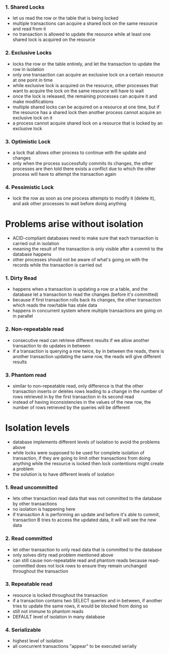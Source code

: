 ### **1. Shared Locks**
- let us read the row or the table that is being locked
- multiple transactions can acquire a shared lock on the same resource and read from it
- no transaction is allowed to update the resource while at least one shared lock is acquired on the resource

### **2. Exclusive Locks**
- locks the row or the table entirely, and let the transaction to update the row in isolation
- only one transaction can acquire an exclusive lock on a certain resource at one point in time
- while exclusive lock is acquired on the resource, other processes that want to acquire the lock on the same resource will have to wait
- once the lock is released, the remaining processes can acquire it and make modifications
- multiple shared locks can be acquired on a resource at one time, but if the resource has a shared lock then another process cannot acquire an exclusive lock on it
- a process cannot acquire shared lock on a resource that is locked by an exclusive lock

### **3. Optimistic Lock**
- a lock that allows other process to continue with the update and changes
- only when the process successfully commits its changes, the other processes are then told there exists a conflict due to which the other process will have to attempt the transaction again

### **4. Pessimistic Lock**
- lock the row as soon as one process attempts to modify it (delete it), and ask other processes to wait before doing anything

# **Problems arise without isolation**
- ACID-compliant databases need to make sure that each transaction is carried out in isolation
- meaning the result of the transaction is only visible after a commit to the database happens
- other processes should not be aware of what's going on with the records while the transaction is carried out

### **1. Dirty Read**
- happens when a transaction is updating a row or a table, and the database let a transaction to read the changes (before it's committed)
- because if first transaction rolls back its changes, the other transaction which reads the row/table has stale data
- happens in concurrent system where multiple transactions are going on in parallel

### **2. Non-repeatable read**
- consecutive read can retrieve different results if we allow another transaction to do updates in between
- if a transaction is querying a row twice, by in between the reads, there is another transaction updating the same row, the reads will give different results

### **3. Phantom read**
- similar to non-repeatable read, only difference is that the other transaction inserts or deletes rows leading to a change in the number of rows retrieved in by the first transaction in its second read
- instead of having inconsistencies in the values of the new row, the number of rows retrieved by the queries will be different

# **Isolation levels**
- database implements different levels of isolation to avoid the problems above
- while locks were supposed to be used for complete isolation of transaction, if they are going to limit other transactions from doing anything while the resource is locked then lock contentions might create a problem
- the solution is to have different levels of isolation

### **1. Read uncommitted**
- lets other transaction read data that was not committed to the database by other transactions
- no isolation is happening here
- if transaction A is performing an update and before it's able to commit, transaction B tries to access the updated data, it will will see the new data

### **2. Read committed**
- let other transaction to only read data that is committed to the database
- only solves dirty read problem mentioned above
- can still cause non-repeatable read and phantom reads because read-committed does not lock rows to ensure they remain unchanged throughout the transaction

### **3. Repeatable read**
- resource is locked throughout the transaction
- if a transaction contains two SELECT queries and in between, if another tries to update the same rows, it would be blocked from doing so
- still not immune to phantom reads
- DEFAULT level of isolation in many database

### **4. Serializable**
- highest level of isolation
- all concurrent transactions "appear" to be executed serially